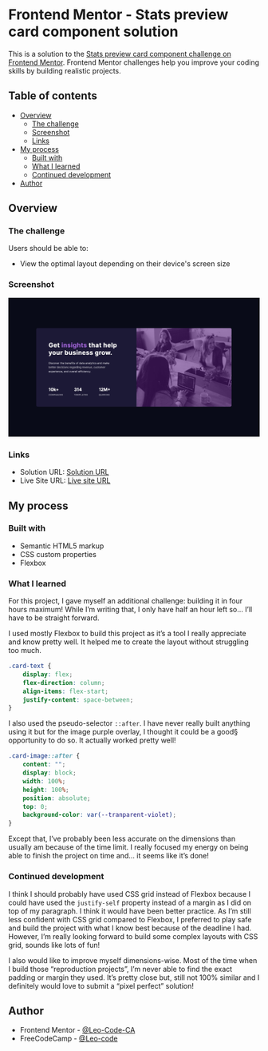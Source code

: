 # Frontend Mentor - Stats preview card component solution

This is a solution to the [Stats preview card component challenge on Frontend Mentor](https://www.frontendmentor.io/challenges/stats-preview-card-component-8JqbgoU62). Frontend Mentor challenges help you improve your coding skills by building realistic projects. 

## Table of contents

- [Overview](#overview)
  - [The challenge](#the-challenge)
  - [Screenshot](#screenshot)
  - [Links](#links)
- [My process](#my-process)
  - [Built with](#built-with)
  - [What I learned](#what-i-learned)
  - [Continued development](#continued-development)
- [Author](#author)

## Overview

### The challenge

Users should be able to:

- View the optimal layout depending on their device's screen size

### Screenshot

![](./images/mysolution-stats-preview-card-component.jpg)

### Links

- Solution URL: [Solution URL](https://www.frontendmentor.io/solutions/stats-preview-card-component-challenge-solution-using-flexbox-53Bv4tqxGU)
- Live Site URL: [Live site URL](https://leo-code-ca.github.io/stats-preview-card-component/)

## My process

### Built with

- Semantic HTML5 markup
- CSS custom properties
- Flexbox

### What I learned

For this project, I gave myself an additional challenge: building it in four hours maximum! While I’m writing that, I only have half an hour left so… I’ll have to be straight forward.

I used mostly Flexbox to build this project as it’s a tool I really appreciate and know pretty well. It helped me to create the layout without struggling too much. 

```css
.card-text {
    display: flex;
    flex-direction: column;
    align-items: flex-start;
    justify-content: space-between;
}
```

I also used the pseudo-selector `::after`. I have never really built anything using it but for the image purple overlay, I thought it could be a good§ opportunity to do so. It actually worked pretty well!

```css
.card-image::after {
    content: "";
    display: block;
    width: 100%;
    height: 100%;
    position: absolute;
    top: 0;
    background-color: var(--tranparent-violet);
}
```

Except that, I’ve probably been less accurate on the dimensions than usually am because of the time limit. I really focused my energy on being able to finish the project on time and… it seems like it’s done!

### Continued development

I think I should probably have used CSS grid instead of Flexbox because I could have used the `justify-self` property instead of a margin as I did on top of my paragraph. I think it would have been better practice. As I’m still less confident with CSS grid compared to Flexbox, I preferred to play safe and build the project with what I know best because of the deadline I had. However, I’m really looking forward to build some complex layouts with CSS grid, sounds like lots of fun! 

I also would like to improve myself dimensions-wise. Most of the time when I build those “reproduction projects”, I’m never able to find the exact padding or margin they used. It’s pretty close but, still not 100% similar and I definitely would love to submit a “pixel perfect” solution! 

## Author

- Frontend Mentor - [@Leo-Code-CA](https://www.frontendmentor.io/profile/Leo-Code-CA)
- FreeCodeCamp - [@Leo-code](https://www.freecodecamp.org/Leo-code)